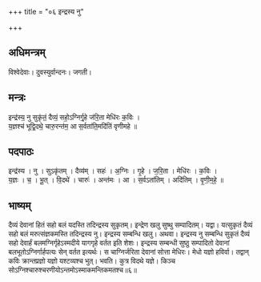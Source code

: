 +++
title = "०६ इन्द्रस्य नु"

+++
## अधिमन्त्रम्
विश्वेदेवाः। दुवस्युर्वान्दनः। जगती।

## मन्त्रः
इन्द्र॑स्य॒ नु सुकृ॑तं॒ दैव्यं॒ सहो॒ऽग्निर्गृ॒हे ज॑रि॒ता मेधि॑रः क॒विः ।  
य॒ज्ञश्च॑ भूद्वि॒दथे॒ चारु॒रन्त॑म॒ आ स॒र्वता॑ति॒मदि॑तिं वृणीमहे ॥

## पदपाठः
इन्द्र॑स्य । नु । सुऽकृ॑तम् । दैव्य॑म् । सहः॑ । अ॒ग्निः । गृ॒हे । ज॒रि॒ता । मेधि॑रः । क॒विः ।  
य॒ज्ञः । च॒ । भू॒त् । वि॒दथे॑ । चारुः॑ । अन्त॑मः । आ । स॒र्वऽता॑तिम् । अदि॑तिम् । वृ॒णी॒म॒हे॒ ॥

## भाष्यम्
दैव्यं देवानां हितं सहो बलं यदस्ति तदिन्द्रस्य सुकृतम्। इन्द्रेण खलु सुष्थु सम्पादितम्। यद्वा। यत्सुकृतं दैव्यं सहो बलं मरुत्संज्ञकमस्ति तदिन्द्रस्य नु। इन्द्रस्य सम्बन्धि खलु। अथवा। इन्द्रस्य नु सम्बन्धि सुकृतं दैव्यं सहो देवार्हं बलमग्निर्गृहेऽस्मदीये यागगृहे वर्तत इति शेशः। इन्द्रस्य सम्बन्धी सुष्ठु सम्पादितो देवानां बलभूतोऽग्निर्गार्हपत्यः सेन् वर्तत इत्यर्थः। स चाग्निर्जरिता देवानां सोत्ता मेधिरः। मेधो यज्ञो हविर्वा। तद्वान् कविः क्रान्तप्रज्ञो यज्ञो यश्टव्यश्च भुत्। भवति। कुत्र विदथे यज्ञे। किञ्च सोऽग्निश्चारुश्चरणीयोऽन्तमोऽस्माकमन्तिकमतश्च॥६॥